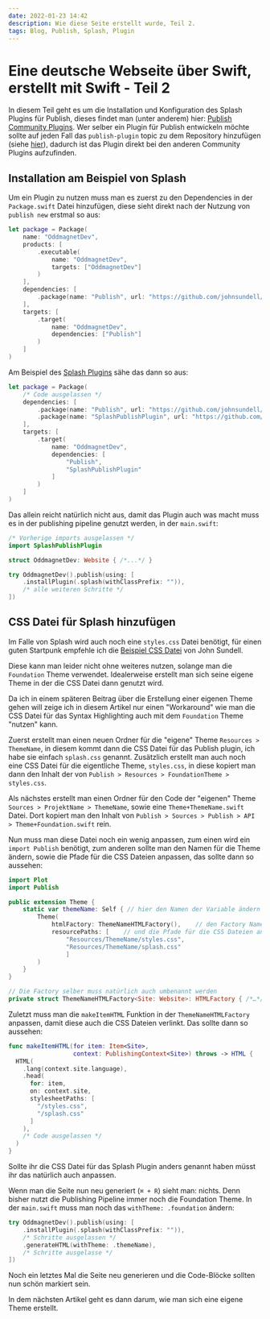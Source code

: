 ```yaml
---
date: 2022-01-23 14:42
description: Wie diese Seite erstellt wurde, Teil 2.
tags: Blog, Publish, Splash, Plugin
---
```

# Eine deutsche Webseite über Swift, erstellt mit Swift - Teil 2

In diesem Teil geht es um die Installation und Konfiguration des Splash Plugins für Publish, dieses findet man (unter anderem) hier: [Publish Community Plugins](https://github.com/topics/publish-plugin?l=swift). Wer selber ein Plugin für Publish entwickeln möchte sollte auf jeden Fall das `publish-plugin` topic zu dem Repository hinzufügen (siehe [hier](https://help.github.com/en/github/administering-a-repository/classifying-your-repository-with-topics#adding-topics-to-your-repository)), dadurch ist das Plugin direkt bei den anderen Community Plugins aufzufinden.

## Installation am Beispiel von Splash

Um ein Plugin zu nutzen muss man es zuerst zu den Dependencies in der `Package.swift` Datei hinzufügen, diese sieht direkt nach der Nutzung von `publish new` erstmal so aus:

```swift
let package = Package(
    name: "OddmagnetDev",
    products: [
        .executable(
            name: "OddmagnetDev",
            targets: ["OddmagnetDev"]
        )
    ],
    dependencies: [
        .package(name: "Publish", url: "https://github.com/johnsundell/publish.git", from: "0.7.0")
    ],
    targets: [
        .target(
            name: "OddmagnetDev",
            dependencies: ["Publish"]
        )
    ]
)
```

Am Beispiel des [Splash Plugins](https://github.com/JohnSundell/SplashPublishPlugin) sähe das dann so aus:

```swift
let package = Package(
    /* Code ausgelassen */ 
    dependencies: [
        .package(name: "Publish", url: "https://github.com/johnsundell/publish.git", from: "0.7.0"),
        .package(name: "SplashPublishPlugin", url: "https://github.com/johnsundell/splashpublishplugin", from: "0.1.0")
    ],
    targets: [
        .target(
            name: "OddmagnetDev",
            dependencies: [
                "Publish",
                "SplashPublishPlugin"
            ]
        )
    ]
)
```

Das allein reicht natürlich nicht aus, damit das Plugin auch was macht muss es in der publishing pipeline genutzt werden, in der `main.swift`:

```swift
/* Vorherige imports ausgelassen */
import SplashPublishPlugin

struct OddmagnetDev: Website { /*...*/ }

try OddmagnetDev().publish(using: [
    .installPlugin(.splash(withClassPrefix: "")),
  	/* alle weiteren Schritte */
])
```

## CSS Datei für Splash hinzufügen

Im Falle von Splash wird auch noch eine `styles.css` Datei benötigt, für einen guten Startpunk empfehle ich die [Beispiel CSS Datei](https://github.com/JohnSundell/Splash/blob/master/Examples/sundellsColors.css) von John Sundell.

Diese kann man leider nicht ohne weiteres nutzen, solange man die `Foundation` Theme verwendet. Idealerweise erstellt man sich seine eigene Theme in der die CSS Datei dann genutzt wird.

Da ich in einem späteren Beitrag über die Erstellung einer eigenen Theme gehen will zeige ich in diesem Artikel nur einen "Workaround" wie man die CSS Datei für das Syntax Highlighting auch mit dem `Foundation` Theme "nutzen" kann.

Zuerst erstellt man einen neuen Ordner für die "eigene" Theme `Resources > ThemeName`, in diesem kommt dann die CSS Datei für das Publish plugin, ich habe sie einfach `splash.css` genannt. Zusätzlich erstellt man auch noch eine CSS Datei für die eigentliche Theme, `styles.css`, in diese kopiert man dann den Inhalt der von `Publish > Resources > FoundationTheme > styles.css`.

Als nächstes erstellt man einen Ordner für den Code der "eigenen" Theme `Sources > ProjektName > ThemeName`, sowie eine `Theme+ThemeName.swift` Datei. Dort kopiert man den Inhalt  von `Publish > Sources > Publish > API > Theme+Foundation.swift` rein.

Nun muss man diese Datei noch ein wenig anpassen, zum einen wird ein `import Publish` benötigt, zum anderen sollte man den Namen für die Theme ändern, sowie die Pfade für die CSS Dateien anpassen, das sollte dann so aussehen:

```swift
import Plot
import Publish

public extension Theme {
    static var themeName: Self { // hier den Namen der Variable ändern
        Theme(
            htmlFactory: ThemeNameHTMLFactory(),	// den Factory Namen auch entsprechend anpassen
            resourcePaths: [	// und die Pfade für die CSS Dateien anpassen
                "Resources/ThemeName/styles.css",
                "Resources/ThemeName/splash.css"
                ]
        )
    }
}

// Die Factory selber muss natürlich auch umbenannt werden
private struct ThemeNameHTMLFactory<Site: Website>: HTMLFactory { /*…*/ }
```

Zuletzt muss man die `makeItemHTML` Funktion in der `ThemeNameHTMLFactory` anpassen, damit diese auch die CSS Dateien verlinkt. Das sollte dann so aussehen:

```swift
func makeItemHTML(for item: Item<Site>,
                  context: PublishingContext<Site>) throws -> HTML {
  HTML(
    .lang(context.site.language),
    .head(
      for: item,
      on: context.site,
      stylesheetPaths: [
        "/styles.css",
        "/splash.css"
      ]
    ),
    /* Code ausgelassen */
  )
}
```

Sollte ihr die CSS Datei für das Splash Plugin anders genannt haben müsst ihr das natürlich auch anpassen.

Wenn man die Seite nun neu generiert (`⌘ + R`) sieht man: nichts. Denn bisher nutzt die Publishing Pipeline immer noch die Foundation Theme. In der `main.swift` muss man noch das `withTheme: .foundation` ändern:

```swift
try OddmagnetDev().publish(using: [
    .installPlugin(.splash(withClassPrefix: "")),
  	/* Schritte ausgelassen */ 
    .generateHTML(withTheme: .themeName),
  	/* Schritte ausgelasse */
])
```

Noch ein letztes Mal die Seite neu generieren und die Code-Blöcke sollten nun schön markiert sein.

In dem nächsten Artikel geht es dann darum, wie man sich eine eigene Theme erstellt.
